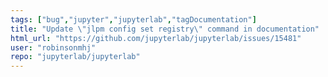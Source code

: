 ```yaml
---
tags: ["bug","jupyter","jupyterlab","tagDocumentation"]
title: "Update \"jlpm config set registry\" command in documentation"
html_url: "https://github.com/jupyterlab/jupyterlab/issues/15481"
user: "robinsonmhj"
repo: "jupyterlab/jupyterlab"
---
```


